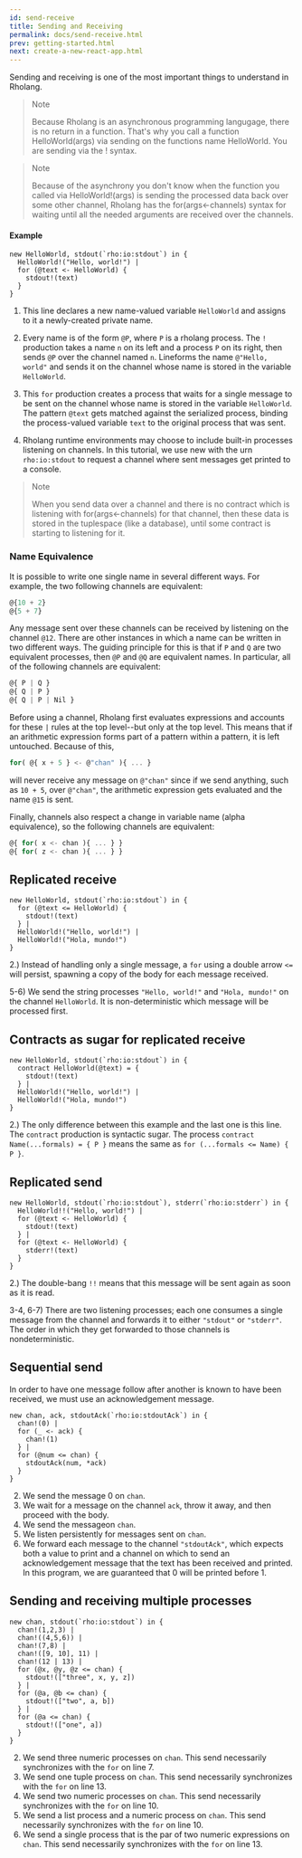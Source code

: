 ```yaml
---
id: send-receive
title: Sending and Receiving
permalink: docs/send-receive.html
prev: getting-started.html
next: create-a-new-react-app.html
---
```

Sending and receiving is one of the most important things to understand in Rholang. 

>Note
>
>Because Rholang is an asynchronous programming langugage, there is no return in a function. That's why you call a function HelloWorld(args) via sending on the functions name HelloWorld. You are sending via the ! syntax.

>Note
>
>Because of the asynchrony you don't know when the function you called via HelloWorld!(args) is sending the processed data back over some other channel, Rholang has the for(args<-channels) syntax for waiting until all the needed arguments are received over the channels.

#### Example
```javascript{numberLines: true}
new HelloWorld, stdout(`rho:io:stdout`) in {
  HelloWorld!("Hello, world!") |
  for (@text <- HelloWorld) {
    stdout!(text)
  }
}
```
1) This line declares a new name-valued variable `HelloWorld` and assigns to it a newly-created private name.  

2) Every name is of the form `@P`, where `P` is a rholang process.  The `!` production takes a name `n` on its left and a process `P` on its right, then sends `@P` over the channel named `n`.  Lineforms the name `@"Hello, world"` and sends it on the channel whose name is stored in the variable `HelloWorld`.

3) This `for` production creates a process that waits for a single message to be sent on the channel whose name is stored in the variable `HelloWorld`.  The pattern `@text` gets matched against the serialized process, binding the process-valued variable `text` to the original process that was sent.

4) Rholang runtime environments may choose to include built-in processes listening on channels.  In this tutorial, we use new with the urn `rho:io:stdout` to request a channel where sent messages get printed to a console.

>Note
>
>When you send data over a channel and there is no contract which is listening with for(args<-channels) for that channel, then these data is stored in the tuplespace (like a database), until some contract is starting to listening for it.

### Name Equivalence

It is possible to write one single name in several different ways. For example, the two following channels are equivalent:
```javascript
@{10 + 2}
@{5 + 7}
```
Any message sent over these channels can be received by listening on the channel `@12`. There are other instances in which a name can be written in two different ways. The guiding principle for this is that if `P` and `Q` are two equivalent processes, then `@P` and `@Q` are equivalent names. In particular, all of the following channels are equivalent:
```javascript
@{ P | Q }
@{ Q | P }
@{ Q | P | Nil }
```
Before using a channel, Rholang first evaluates expressions and accounts for these `|` rules at the top level--but only at the top level. This means that if an arithmetic expression forms part of a pattern within a pattern, it is left untouched. Because of this,
```javascript
for( @{ x + 5 } <- @"chan" ){ ... }
```
will never receive any message on `@"chan"` since if we send anything, such as `10 + 5`, over `@"chan"`, the arithmetic expression gets evaluated and the name `@15` is sent.

Finally, channels also respect a change in variable name (alpha equivalence), so the following channels are equivalent:
```javascript
@{ for( x <- chan ){ ... } }
@{ for( z <- chan ){ ... } }
```
## Replicated receive
```javascript{numberLines: true}
new HelloWorld, stdout(`rho:io:stdout`) in {
  for (@text <= HelloWorld) {
    stdout!(text)
  } |
  HelloWorld!("Hello, world!") |
  HelloWorld!("Hola, mundo!")
}
```
2.) Instead of handling only a single message, a `for` using a double arrow `<=` will persist, spawning a copy of the body for each message received.

5-6) We send the string processes `"Hello, world!"` and `"Hola, mundo!"` on the channel `HelloWorld`.  It is non-deterministic which message will be processed first.

## Contracts as sugar for replicated receive
```javascript{numberLines: true}
new HelloWorld, stdout(`rho:io:stdout`) in {
  contract HelloWorld(@text) = {
    stdout!(text)
  } |
  HelloWorld!("Hello, world!") |
  HelloWorld!("Hola, mundo!")
}
```
2.) The only difference between this example and the last one is this line.  The `contract` production is syntactic sugar.  The process `contract Name(...formals) = { P }` means the same as `for (...formals <= Name) { P }`.

## Replicated send
```javascript{numberLines: true}
new HelloWorld, stdout(`rho:io:stdout`), stderr(`rho:io:stderr`) in {
  HelloWorld!!("Hello, world!") |
  for (@text <- HelloWorld) {
    stdout!(text)
  } |
  for (@text <- HelloWorld) {
    stderr!(text)
  }
}
```
2.) The double-bang `!!` means that this message will be sent again as soon as it is read.

3-4, 6-7) There are two listening processes; each one consumes a single message from the channel and forwards it to either `"stdout"` or `"stderr"`.  The order in which they get forwarded to those channels is nondeterministic.

## Sequential send

In order to have one message follow after another is known to have been received, we must use an acknowledgement message.
```javascript{numberLines: true}
new chan, ack, stdoutAck(`rho:io:stdoutAck`) in {
  chan!(0) |
  for (_ <- ack) {
    chan!(1)
  } |
  for (@num <= chan) {
    stdoutAck(num, *ack)
  }
}
```
2) We send the message 0 on `chan`.
3) We wait for a message on the channel `ack`, throw it away, and then proceed with the body.
4) We send the messageon `chan`.
6) We listen persistently for messages sent on `chan`.
7) We forward each message to the channel `"stdoutAck"`, which expects both a value to print and a channel on which to send an acknowledgement message that the text has been received and printed.  In this program, we are guaranteed that 0 will be printed before 1.

## Sending and receiving multiple processes
```javascript{numberLines: true}
new chan, stdout(`rho:io:stdout`) in {
  chan!(1,2,3) |
  chan!((4,5,6)) |
  chan!(7,8) |
  chan!([9, 10], 11) |
  chan!(12 | 13) |
  for (@x, @y, @z <= chan) {
    stdout!(["three", x, y, z])
  } |
  for (@a, @b <= chan) {
    stdout!(["two", a, b])
  } |
  for (@a <= chan) {
    stdout!(["one", a])
  }
}
```
2) We send three numeric processes on `chan`.  This send necessarily synchronizes with the `for` on line 7.
3) We send one tuple process on `chan`.  This send necessarily synchronizes with the `for` on line 13.
4) We send two numeric processes on `chan`.    This send necessarily synchronizes with the `for` on line 10.
5) We send a list process and a numeric process on `chan`.    This send necessarily synchronizes with the `for` on line 10.
6) We send a single process that is the par of two numeric expressions on `chan`.  This send necessarily synchronizes with the `for` on line 13.